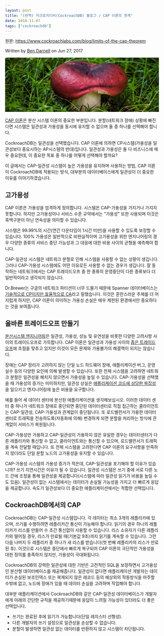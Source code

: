 ```yaml
---
layout: post
title: "(번역) 카크로치디비(CockroachDB) 블로그 / CAP 이론의 한계"
date: 2018-11-07
tags: ["cockroachdb"]
---
```


원문: https://www.cockroachlabs.com/blog/limits-of-the-cap-theorem

<!--more-->

Written by [Ben Darnell](https://www.cockroachlabs.com/author/ben-darnell) on Jun 27, 2017

![](/assets/post/2018-11-07-limits-of-the-cap-theorem/cap-theorem2.jpg)

[CAP 이론](https://en.wikipedia.org/wiki/CAP_theorem)은 분산 시스템 이론의 중요한 부분입니다. 분할(네트워크 장애) 상황에 빠진다면 시스템은 일관성과 가용성을 동시에 유지할 수 없으며 둘 중 하나를 선택해야 합니다.

CockroachDB는 일관성을 선택했습니다. CAP 이론에 의하면 CP시스템(가용성을 일관성보다 중요시하는 AP시스템의 반대)입니다. 일관성과 가용성은 둘 다 비즈니스에 매우 중요한데, 이 중요한 목표 중 하나를 어떻게 선택해야 할까요?

이 글에서는 CAP-일관성 시스템이 높은 가용성을 유지하며 사용하는 방법, CAP 이론이 CockroachDB에 적용되는 방식, 대부분의 데이터베이스에게 일관성이 더 중요한 이유를 이야기하겠습니다.

## 고가용성

CAP 이론은 가용성을 엄격하게 정의합니다. 시스템은 CAP-가용성을 가지거나 가지지 못합니다. 하지만 고가용성이나 서비스 수준 규약에서는 "가용성" 또한 사용되며 이것은 흑백구분이 아닌 연속성을 의미할 수 있습니다.

시스템은 99.99%의 시간(연간 다운타임이 1시간 미만)을 사용할 수 있도록 보장할 수 있습니다. 100% 가용성은 일반적으로 비현실적이며 고가용성을 위한 엔지니어링의 경우 다양한 종류의 서비스 중단 가능성과 그 대응에 대한 비용 사이의 균형을 예측해야 합니다.

CAP-일관성 시스템은 네트워크 분할로 인해 시스템을 사용할 수 없는 상황이 생깁니다. 그러나 CAP-가용성 시스템에도 어떤 이유로든 사용할 수 없는 경우가 생깁니다. 잘 동작하는 네트워크에서는 CAP 트레이드오프 중 한 종류의 운영중단이 다른 종류보다 더 일반적이라고 생각되지 않습니다.

Dr.Brewer는 구글의 네트워크 파티션이 너무 드물기 때문에 Spanner 데이터베이스는 [기술적으로 CP이지만 효율적으로 CA](https://static.googleusercontent.com/media/research.google.com/en//pubs/archive/45855.pdf)라고 말했습니다. 이것은 혼란스러운 주제를 더 어지럽게 하지만, CAP 이론이 의미하는 가용성 손실은 매우 제한된 환경에서만 중요하다는 것을 보여줍니다.

## 올바른 트레이드오프 만들기

[분산시스템 엔지니어링](https://www.voltdb.com/blog/2010/10/21/clarifications-cap-theorem-data-related-errors)은 일관성, 가용성, 성능 및 유연성을 비롯한 다양한 고려사항 사이의 트레이드오프로 가득합니다. CAP 이론은 일관성과 가용성 사이의 [좁은 트레이드오프](https://martin.kleppmann.com/2015/05/11/please-stop-calling-databases-cp-or-ap.html)에 초점을 맞추고 있지만 이것이 모든 문제와 가용불가의 해결책이 되지는 않습니다.

장애는 CAP 정리가 고려하지 않는 단일 노드 하드웨어 장애, 애플리케이션 버그, 운영 실수 등의 다양한 요인에 의해 발생할 수 있습니다. 또한 전체 시스템을 고려하면 네트워크 분할은 일관성을 해치지 않으면서 가용성을 높일 수 있습니다. CAP-가용성을 선택했을 때 가용성의 증가는 미미하지만, 일관성 상실은 [애플리케이션 코드에 상당한 복잡성](https://yokota.blog/2017/02/17/dont-settle-for-eventual-consistency)을 일으키고 엔지니어링에 높은 비용을 요구합니다.

예를 들어 세 데이터 센터에 분산된 애플리케이션을 생각해보십시오. 이러한 데이터 센터 중 하나가 네트워크 장애로 중단되면 중단된 데이터센터로 직접 접근하는 클라이언트는 CAP-일관성, CAP-가용성과 관계없이 중단됩니다. 또 로드벨런서가 가용한 데이터 센터로 트래픽을 전송하도록(자동화에 의해) 변경하게 되면 분할을 처리하는 방식에 관계없이 서비스가 복원됩니다.

CAP-가용성만 가용하고 CAP-일관성이 가용하지 않은 유일한 경우는 데이터센터가 다른 레플리카와 통신할 수 없고, 클라이언트와는 통신할 수 있으며, 로드밸런서가 트래픽을 계속 전달할 때입니다. 또 전체 시스템을 고려한다면 CAP 이론의 요구사항을 만족하지 않더라도 단일 분할 노드의 고가용성을 유지할 수 있습니다.

CAP-가용성 시스템의 가용성 증가가 적은데, CAP-일관성을 포기해야 할 이유가 있습니까? 쓰기 지연시간은 이유가 될 수 있습니다. 일관성 시스템은 쓰기 중에 서로 다른 노드 간에 조정을 통해 일관성을 제공합니다(시스템에 따라 일관성 읽기가 비용을 높일 수도 있음). 일관성이 없는 시스템에서는 데이터가 손실될 가능성을 가지고 더 빠르게 응답을 제공합니다. 속도가 일관성보다 더 중요한 애플리케이션에서는 적합한 선택입니다.

## CockroachDB에서의 CAP

CockroachDB는 CAP-일관성 시스템입니다. 각 데이터는 최소 3개의 레플리카에 있으며, 쓰기를 수행하려면 레플리카간 통신이 가능해야 합니다. 읽기의 경우 하나의 레플리카가 리스를 만들어 수 초간 통신없이 사용할 수 있습니다. 리스 소유자가 다른 레플리카와 떨어질 경우, 리스가 만료될 때(기본값 9초)까지 읽기를 계속할 수 있습니다. 그런 다음 나머지 두 레플리카 중 하나가 새 리스를 받습니다(첫 번째 레플리카의 리스가 만료된 후). 이것으로 시스템은 중단에서 빠르게 복구되어 CAP 이론의 극단적인 가용성을 대한 정의를 충족하지 않지만, 가용성이 극대화됩니다.

CockroachDB의 강력한 일관성에 대한 기반은 고전적인 SQL을 보장하면서 고가용성인 분산형 데이터베이스를 제공해줍니다. 일관성이 없다면 애플리케이션 개발자는 데이터가 손실된 보조인덱스 또는 복제되지 않은 레코드 등의 예상외의 작동방식을 마주할 수밖에 없고, 노드에 장애가 있을 때 데이터 손실을 고려하며 작업해야 합니다.

대부분 애플리케이션에서 CockroachDB와 같은 CAP-일관성 데이터베이스가 개발자에게 아래의 간단한 규칙을 제공하기때문에 응답이 느려질 가능성이 있더라도 더 좋은 선택입니다.

- 쓰기는 완료된 후에 읽기가 가능합니다(단일 레지스터 선형성).
- 다른 개발자의 쓰기 설정으로 일관성을 손상할 수 없습니다.
- 분할이 발생하면 일관성 없는 데이터를 반환하지 않고 시스템이 차단됩니다.


